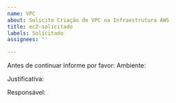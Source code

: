 ```yaml
---
name: VPC
about: Solicito Criação de VPC na Infraestrutura AWS
title: ec2-solicitado
labels: Solicitado
assignees: ''

---
```


Antes de continuar informe por favor:
Ambiente:

Justificativa:

Responsável:
